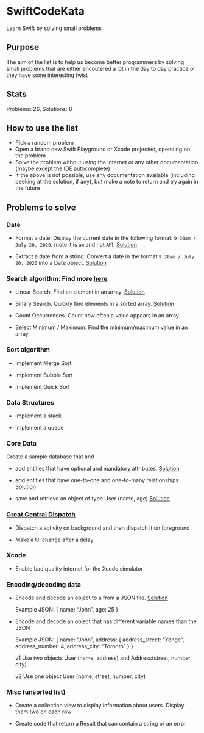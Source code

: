 # SwiftCodeKata
Learn Swift by solving small problems

## Purpose
The aim of the list is to help us become better programmers by solving small problems that are either encoutered a lot in the day to day practice or they have some interesting twist

## Stats
Problems: 26, Solutions: 8

## How to use the list
- Pick a random problem
- Open a brand new Swift Playground or Xcode projected, dpending on the problem
- Solve the problem without using the Internet or any other documentation (maybe except the IDE autocomplete)
- If the above is not possible, use any documentation available (including peeking at the solution, if any), but make a note to return and try again in the future

## Problems to solve

### Date

- Format a date: Display the current date in the following format: `9:30am / July 20, 2020`. (note it is `am` and not `AM`). [Solution](date/extract-date)

- Extract a date from a string: Convert a date in the format `9:30am / July 20, 2020` into a Date object. [Solution](date/format-date)

### Search algorithm: Find more [here](https://github.com/raywenderlich/swift-algorithm-club) 

- Linear Search. Find an element in an array. [Solution](search/LinearSearch.playground)
 
- Binary Search. Quickly find elements in a sorted array. [Solution](search/BinarySearch.playground)

- Count Occurrences. Count how often a value appears in an array.

- Select Minimum / Maximum. Find the minimum/maximum value in an array.

### Sort algorithm

- Implement Merge Sort

- Implement Bubble Sort

- Implement Quick Sort


### Data Structures

- Implement a stack

- Implement a queue

### Core Data

Create a sample database that and

- add entities that have optional and mandatory attributes. [Solution](coredata/CoreDataOptionalMandatory/)

- add entities that have one-to-one and one-to-many relationships [Solution](coredata/CoreDataRelationships/)

- save and retrieve an object of type User (name, age) [Solution](coredata/CoreDataSaveRetrieve/)

### [Great Central Dispatch](https://www.raywenderlich.com/5370-grand-central-dispatch-tutorial-for-swift-4-part-1-2)

- Dispatch a activity on background and then dispatch it on foreground

- Make a UI change after a delay

### Xcode

- Enable bad quality internet for the Xcode simulator

### Encoding/decoding data

- Encode and decode an object to a from a JSON file. [Solution](encoding/EncodingPlayground.playground)

    Example JSON: 
    {
	name: “John”,
	age: 25
    }


- Encode and decode an object that has different variable names than the JSON

    Example JSON: 
    {
	name: “John”,
	address: {
		address_street: “Yonge”,
		address_number: 4,
		address_city: “Toronto”
	}
    }

    v1 Use two objects User (name, address) and Address(street, number, city)

    v2 Use one object User (name, street, number, city)


### Misc (unsorted list)


- Create a collection view to display information about users. Display them two on each row

- Create code that return a Result that can contain a string or an error





